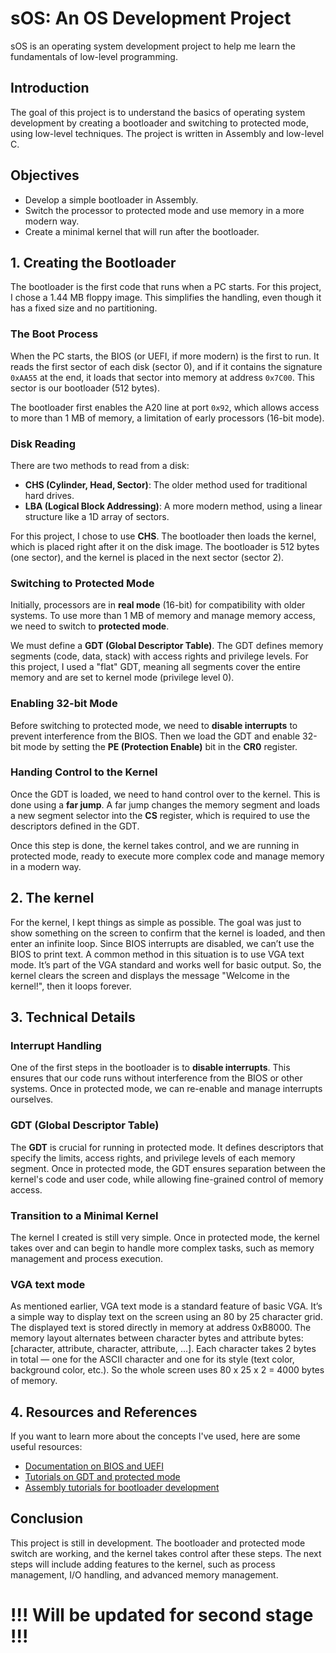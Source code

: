 # sOS: An OS Development Project

sOS is an operating system development project to help me learn the fundamentals of low-level programming.

## Introduction

The goal of this project is to understand the basics of operating system development by creating a bootloader and switching to protected mode, using low-level techniques. The project is written in Assembly and low-level C.

## Objectives

- Develop a simple bootloader in Assembly.
- Switch the processor to protected mode and use memory in a more modern way.
- Create a minimal kernel that will run after the bootloader.

## 1. Creating the Bootloader

The bootloader is the first code that runs when a PC starts. For this project, I chose a 1.44 MB floppy image. This simplifies the handling, even though it has a fixed size and no partitioning.

### The Boot Process

When the PC starts, the BIOS (or UEFI, if more modern) is the first to run. It reads the first sector of each disk (sector 0), and if it contains the signature `0xAA55` at the end, it loads that sector into memory at address `0x7C00`. This sector is our bootloader (512 bytes).

The bootloader first enables the A20 line at port `0x92`, which allows access to more than 1 MB of memory, a limitation of early processors (16-bit mode).

### Disk Reading

There are two methods to read from a disk:
- **CHS (Cylinder, Head, Sector)**: The older method used for traditional hard drives.
- **LBA (Logical Block Addressing)**: A more modern method, using a linear structure like a 1D array of sectors.

For this project, I chose to use **CHS**. The bootloader then loads the kernel, which is placed right after it on the disk image. The bootloader is 512 bytes (one sector), and the kernel is placed in the next sector (sector 2).

### Switching to Protected Mode

Initially, processors are in **real mode** (16-bit) for compatibility with older systems. To use more than 1 MB of memory and manage memory access, we need to switch to **protected mode**.

We must define a **GDT (Global Descriptor Table)**. The GDT defines memory segments (code, data, stack) with access rights and privilege levels. For this project, I used a "flat" GDT, meaning all segments cover the entire memory and are set to kernel mode (privilege level 0).

### Enabling 32-bit Mode

Before switching to protected mode, we need to **disable interrupts** to prevent interference from the BIOS. Then we load the GDT and enable 32-bit mode by setting the **PE (Protection Enable)** bit in the **CR0** register.

### Handing Control to the Kernel

Once the GDT is loaded, we need to hand control over to the kernel. This is done using a **far jump**. A far jump changes the memory segment and loads a new segment selector into the **CS** register, which is required to use the descriptors defined in the GDT.

Once this step is done, the kernel takes control, and we are running in protected mode, ready to execute more complex code and manage memory in a modern way.

## 2. The kernel

For the kernel, I kept things as simple as possible. The goal was just to show something on the screen to confirm that the kernel is loaded, and then enter an infinite loop. Since BIOS interrupts are disabled, we can’t use the BIOS to print text. A common method in this situation is to use VGA text mode. It’s part of the VGA standard and works well for basic output. So, the kernel clears the screen and displays the message "Welcome in the kernel!", then it loops forever.

## 3. Technical Details

### Interrupt Handling

One of the first steps in the bootloader is to **disable interrupts**. This ensures that our code runs without interference from the BIOS or other systems. Once in protected mode, we can re-enable and manage interrupts ourselves.

### GDT (Global Descriptor Table)

The **GDT** is crucial for running in protected mode. It defines descriptors that specify the limits, access rights, and privilege levels of each memory segment. Once in protected mode, the GDT ensures separation between the kernel's code and user code, while allowing fine-grained control of memory access.

### Transition to a Minimal Kernel

The kernel I created is still very simple. Once in protected mode, the kernel takes over and can begin to handle more complex tasks, such as memory management and process execution.

### VGA text mode

As mentioned earlier, VGA text mode is a standard feature of basic VGA. It’s a simple way to display text on the screen using an 80 by 25 character grid. The displayed text is stored directly in memory at address 0xB8000. The memory layout alternates between character bytes and attribute bytes: [character, attribute, character, attribute, ...]. Each character takes 2 bytes in total — one for the ASCII character and one for its style (text color, background color, etc.). So the whole screen uses 80 x 25 x 2 = 4000 bytes of memory.

## 4. Resources and References

If you want to learn more about the concepts I've used, here are some useful resources:
- [Documentation on BIOS and UEFI](#)
- [Tutorials on GDT and protected mode](#)
- [Assembly tutorials for bootloader development](#)

## Conclusion

This project is still in development. The bootloader and protected mode switch are working, and the kernel takes control after these steps. The next steps will include adding features to the kernel, such as process management, I/O handling, and advanced memory management.


# !!! Will be updated for second stage !!!